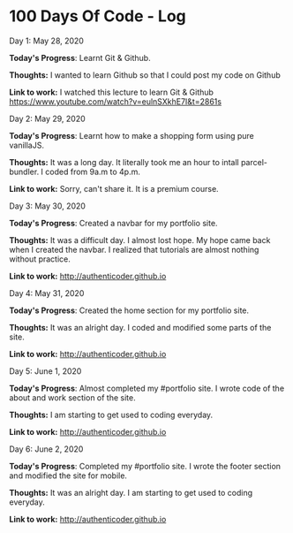 # 100 Days Of Code - Log

Day 1: May 28, 2020

**Today's Progress**: Learnt Git & Github.

**Thoughts:** I wanted to learn Github so that I could post my code on Github

**Link to work:** I watched this lecture to learn Git & Github https://www.youtube.com/watch?v=eulnSXkhE7I&t=2861s

Day 2: May 29, 2020

**Today's Progress**: Learnt how to make a shopping form using pure vanillaJS.

**Thoughts:** It was a long day. It literally took me an hour to intall parcel-bundler. I coded from 9a.m to 4p.m. 

**Link to work:** Sorry, can't share it. It is a premium course.

Day 3: May 30, 2020

**Today's Progress**: Created a navbar for my portfolio site. 

**Thoughts:** It was a difficult day. I almost lost hope. My hope came back when I created the navbar. I realized that tutorials are almost nothing without practice. 

**Link to work:** http://authenticoder.github.io

Day 4: May 31, 2020

**Today's Progress**: Created the home section for my portfolio site. 

**Thoughts:** It was an alright day. I coded and modified some parts of the site.  

**Link to work:** http://authenticoder.github.io

Day 5: June 1, 2020

**Today's Progress**: Almost completed my #portfolio site. I wrote code of the about and work section of the site.

**Thoughts:** I am starting to get used to coding everyday.

**Link to work:** http://authenticoder.github.io


Day 6: June 2, 2020

**Today's Progress**: Completed my #portfolio site. I wrote the footer section and modified the site for mobile.

**Thoughts:** It was an alright day. I am starting to get used to coding everyday.

**Link to work:** http://authenticoder.github.io

